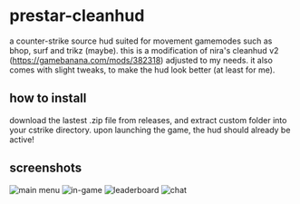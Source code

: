 # prestar-cleanhud
a counter-strike source hud suited for movement gamemodes such as bhop, surf and trikz (maybe).
this is a modification of nira's cleanhud v2 (https://gamebanana.com/mods/382318) adjusted to my needs. it also comes with slight tweaks, to make the hud look better (at least for me).
## how to install
download the lastest .zip file from releases, and extract custom folder into your cstrike directory. upon launching the game, the hud should already be active!
## screenshots
![main menu](https://imgur.com/LSgWG5X.jpeg)
![in-game](https://imgur.com/bqRlGHg.jpeg)
![leaderboard](https://imgur.com/Z16eFjk.jpeg)
![chat](https://imgur.com/Y83jMje.jpeg)
